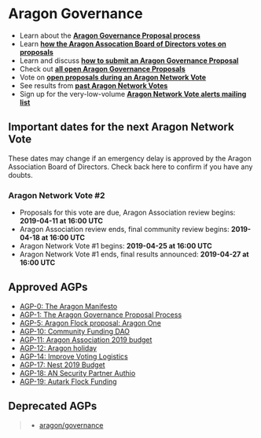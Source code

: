 # Aragon Governance

- Learn about the [**Aragon Governance Proposal process**](https://github.com/aragon/AGPs/blob/master/AGPs/AGP-1.md)
- Learn [**how the Aragon Assocation Board of Directors votes on proposals**](https://github.com/aragon/AGPs/blob/master/aa_board_review.md)
- Learn and discuss [**how to submit an Aragon Governance Proposal**](https://forum.aragon.org/t/how-to-create-an-aragon-governance-proposal/374)
- Check out [**all open Aragon Governance Proposals**](https://github.com/aragon/AGPs/pulls)
- Vote on [**open proposals during an Aragon Network Vote**](https://survey.aragon.org)
- See results from [**past Aragon Network Votes**](https://github.com/aragon/AGPs/tree/master/votes)
- Sign up for the very-low-volume [**Aragon Network Vote alerts mailing list**](https://one.us15.list-manage.com/subscribe?u=a590aa3843a54b079d48e6e18&id=9b7f365936)

## Important dates for the next Aragon Network Vote

These dates may change if an emergency delay is approved by the Aragon Association Board of Directors. Check back here to confirm if you have any doubts.

### Aragon Network Vote #2

- Proposals for this vote are due, Aragon Association review begins: **2019-04-11 at 16:00 UTC**
- Aragon Association review ends, final community review begins: **2019-04-18 at 16:00 UTC**
- Aragon Network Vote #1 begins: **2019-04-25 at 16:00 UTC**
- Aragon Network Vote #1 ends, final results announced: **2019-04-27 at 16:00 UTC**

## Approved AGPs

- [AGP-0: The Aragon Manifesto](https://github.com/aragon/AGPs/blob/master/AGPs/AGP-0.md)
- [AGP-1: The Aragon Governance Proposal Process](https://github.com/aragon/AGPs/blob/master/AGPs/AGP-1.md)
- [AGP-5: Aragon Flock proposal: Aragon One](https://github.com/aragon/AGPs/blob/master/AGPs/AGP-5.md)
- [AGP-10: Community Funding DAO](https://github.com/aragon/AGPs/blob/master/AGPs/AGP-10.md)
- [AGP-11: Aragon Association 2019 budget](https://github.com/aragon/AGPs/blob/master/AGPs/AGP-11.md)
- [AGP-12: Aragon holiday](https://github.com/aragon/AGPs/blob/master/AGPs/AGP-12.md)
- [AGP-14: Improve Voting Logistics](https://github.com/aragon/AGPs/blob/master/AGPs/AGP-14.md)
- [AGP-17: Nest 2019 Budget](https://github.com/aragon/AGPs/blob/master/AGPs/AGP-17.md)
- [AGP-18: AN Security Partner Authio](https://github.com/aragon/AGPs/blob/master/AGPs/AGP-18.md)
- [AGP-19: Autark Flock Funding](https://github.com/aragon/AGPs/blob/master/AGPs/AGP-19.md)

## Deprecated AGPs

> - [aragon/governance](https://github.com/aragon/governance/)

